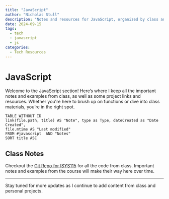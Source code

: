 ```yaml
---
title: "JavaScript"
author: "Nicholas Stull"
description: "Notes and resources for JavaScript, organized by class and projects."
date: 2024-09-15
tags:
  - tech
  - javascript
  - js
categories:
  - Tech Resources
---
```

# JavaScript
Welcome to the JavaScript section! Here’s where I keep all the important notes and examples from class, as well as some project links and resources. Whether you're here to brush up on functions or dive into class materials, you’re in the right spot.

```dataview  
TABLE WITHOUT ID  
link(file.path, title) AS "Note", type as Type, dateCreated as "Date Created", 
file.mtime AS "Last modified"  
FROM #javascript  AND "Notes"
SORT title ASC
```

## Class Notes

Checkout the [Git Repo for ISYS115](https://github.com/tinkernerd/ISYS115) for all the code from class. Important notes and examples from the course will make their way here over time.


---


Stay tuned for more updates as I continue to add content from class and personal projects.